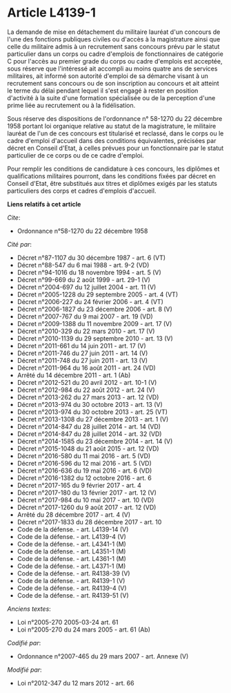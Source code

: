 # Article L4139-1

La demande de mise en détachement du militaire lauréat d'un concours de l'une des fonctions publiques civiles ou d'accès à la
magistrature ainsi que celle du militaire admis à un recrutement sans concours prévu par le statut particulier dans un corps
ou cadre d'emplois de fonctionnaires de catégorie C pour l'accès au premier grade du corps ou cadre d'emplois est acceptée,
sous réserve que l'intéressé ait accompli au moins quatre ans de services militaires, ait informé son   autorité d'emploi de
sa démarche visant à un recrutement sans concours ou de son inscription au concours et ait atteint le terme du délai pendant
lequel il s'est engagé à rester en position d'activité à la suite d'une formation spécialisée ou de la perception d'une prime
liée au recrutement ou à la fidélisation. 

Sous réserve des dispositions de l'ordonnance n° 58-1270 du 22 décembre 1958 portant loi organique relative au statut de la
magistrature, le militaire lauréat de l'un de ces concours est titularisé et reclassé, dans le corps ou le cadre d'emploi
d'accueil dans des conditions équivalentes, précisées par décret en Conseil d'Etat, à celles prévues pour un fonctionnaire
par le statut particulier de ce corps ou de ce cadre d'emploi. 

Pour remplir les conditions de candidature à ces concours, les diplômes et qualifications militaires pourront, dans les
conditions fixées par décret en Conseil d'Etat, être substitués aux titres et diplômes exigés par les statuts particuliers
des corps et cadres d'emplois d'accueil.

**Liens relatifs à cet article**

_Cite_:

  - Ordonnance n°58-1270 du 22 décembre 1958

_Cité par_:

  - Décret n°87-1107 du 30 décembre 1987 - art. 6 (VT)
  - Décret n°88-547 du 6 mai 1988 - art. 9-2 (VD)
  - Décret n°94-1016 du 18 novembre 1994 - art. 5 (V)
  - Décret n°99-669 du 2 août 1999 - art. 29-1 (V)
  - Décret n°2004-697 du 12 juillet 2004 - art. 11 (V)
  - Décret n°2005-1228 du 29 septembre 2005 - art. 4 (VT)
  - Décret n°2006-227 du 24 février 2006 - art. 4 (VT)
  - Décret n°2006-1827 du 23 décembre 2006 - art. 8 (V)
  - Décret n°2007-767 du 9 mai 2007 - art. 19 (VD)
  - Décret n°2009-1388 du 11 novembre 2009 - art. 17 (V)
  - Décret n°2010-329 du 22 mars 2010 - art. 17 (V)
  - Décret n°2010-1139 du 29 septembre 2010 - art. 13 (V)
  - Décret n°2011-661 du 14 juin 2011 - art. 17 (V)
  - Décret n°2011-746 du 27 juin 2011 - art. 14 (V)
  - Décret n°2011-748 du 27 juin 2011 - art. 13 (V)
  - Décret n°2011-964 du 16 août 2011 - art. 24 (VD)
  - Arrêté du 14 décembre 2011 - art. 1 (Ab)
  - Décret n°2012-521 du 20 avril 2012 - art. 10-1 (V)
  - Décret n°2012-984 du 22 août 2012 - art. 24 (V)
  - Décret n°2013-262 du 27 mars 2013 - art. 12 (VD)
  - Décret n°2013-974 du 30 octobre 2013 - art. 13 (V)
  - Décret n°2013-974 du 30 octobre 2013 - art. 25 (VT)
  - Décret n°2013-1308 du 27 décembre 2013 - art. 1 (V)
  - Décret n°2014-847 du 28 juillet 2014 - art. 14 (VD)
  - Décret n°2014-847 du 28 juillet 2014 - art. 32 (VD)
  - Décret n°2014-1585 du 23 décembre 2014 - art. 14 (V)
  - Décret n°2015-1048 du 21 août 2015 - art. 12 (VD)
  - Décret n°2016-580 du 11 mai 2016 - art. 5 (VD)
  - Décret n°2016-596 du 12 mai 2016 - art. 5 (VD)
  - Décret n°2016-636 du 19 mai 2016 - art. 6 (VD)
  - Décret n°2016-1382 du 12 octobre 2016 - art. 6
  - Décret n°2017-165 du 9 février 2017 - art. 4
  - Décret n°2017-180 du 13 février 2017 - art. 12 (V)
  - Décret n°2017-984 du 10 mai 2017 - art. 10 (VD)
  - Décret n°2017-1260 du 9 août 2017 - art. 12 (VD)
  - Arrêté du 28 décembre 2017 - art. 4 (V)
  - Décret n°2017-1833 du 28 décembre 2017 - art. 10
  - Code de la défense. - art. L4139-14 (V)
  - Code de la défense. - art. L4139-4 (V)
  - Code de la défense. - art. L4341-1 (M)
  - Code de la défense. - art. L4351-1 (M)
  - Code de la défense. - art. L4361-1 (M)
  - Code de la défense. - art. L4371-1 (M)
  - Code de la défense. - art. R4138-39 (V)
  - Code de la défense. - art. R4139-1 (V)
  - Code de la défense. - art. R4139-4 (V)
  - Code de la défense. - art. R4139-51 (V)

_Anciens textes_:

  - Loi n°2005-270 2005-03-24 art. 61
  - Loi n°2005-270 du 24 mars 2005 - art. 61 (Ab)

_Codifié par_:

  - Ordonnance n°2007-465 du 29 mars 2007 - art. Annexe (V)

_Modifié par_:

  - Loi n°2012-347 du 12 mars 2012 - art. 66
